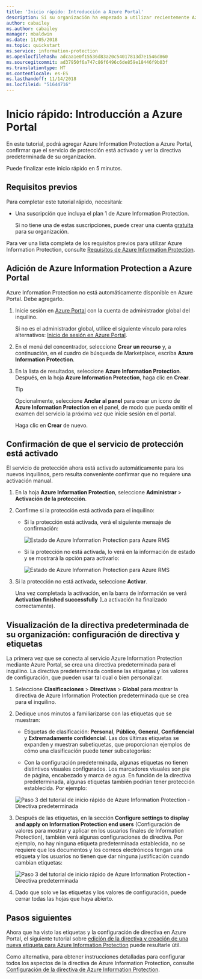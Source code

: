 ```yaml
---
title: 'Inicio rápido: Introducción a Azure Portal'
description: Si su organización ha empezado a utilizar recientemente Azure Information Protection, empiece aquí para agregar el servicio a Azure Portal, confirmar que el servicio de protección está activado y ver la directiva.
author: cabailey
ms.author: cabailey
manager: mbaldwin
ms.date: 11/05/2018
ms.topic: quickstart
ms.service: information-protection
ms.openlocfilehash: adcaa1e0f15536d83a20c54017813d7e1546d860
ms.sourcegitcommit: ad37950f6a747c86f6496c6de859e18446f9b03f
ms.translationtype: HT
ms.contentlocale: es-ES
ms.lasthandoff: 11/14/2018
ms.locfileid: "51644716"
---
```

# <a name="quickstart-get-started-in-the-azure-portal"></a>Inicio rápido: Introducción a Azure Portal

En este tutorial, podrá agregar Azure Information Protection a Azure Portal, confirmar que el servicio de protección está activado y ver la directiva predeterminada de su organización. 

Puede finalizar este inicio rápido en 5 minutos.

## <a name="prerequisites"></a>Requisitos previos

Para completar este tutorial rápido, necesitará:

- Una suscripción que incluya el plan 1 de Azure Information Protection.
    
    Si no tiene una de estas suscripciones, puede crear una cuenta [gratuita](https://portal.office.com/Signup/Signup.aspx?OfferId=87dd2714-d452-48a0-a809-d2f58c4f68b7) para su organización.

Para ver una lista completa de los requisitos previos para utilizar Azure Information Protection, consulte [Requisitos de Azure Information Protection](requirements.md).

## <a name="add-azure-information-protection-to-the-azure-portal"></a>Adición de Azure Information Protection a Azure Portal

Azure Information Protection no está automáticamente disponible en Azure Portal. Debe agregarlo.

1. Inicie sesión en [Azure Portal](https://portal.azure.com) con la cuenta de administrador global del inquilino. 
    
    Si no es el administrador global, utilice el siguiente vínculo para roles alternativos: [Inicio de sesión en Azure Portal](configure-policy.md#signing-in-to-the-azure-portal).

2. En el menú del concentrador, seleccione **Crear un recurso** y, a continuación, en el cuadro de búsqueda de Marketplace, escriba **Azure Information Protection**. 
    
3. En la lista de resultados, seleccione **Azure Information Protection**. Después, en la hoja **Azure Information Protection**, haga clic en **Crear**.
    
    > [!TIP] 
    > Opcionalmente, seleccione **Anclar al panel** para crear un icono de **Azure Information Protection** en el panel, de modo que pueda omitir el examen del servicio la próxima vez que inicie sesión en el portal.
    
    Haga clic en **Crear** de nuevo.

## <a name="confirm-the-protection-service-is-activated"></a>Confirmación de que el servicio de protección está activado

El servicio de protección ahora está activado automáticamente para los nuevos inquilinos, pero resulta conveniente confirmar que no requiere una activación manual. 

1. En la hoja **Azure Information Protection**, seleccione **Administrar** > **Activación de la protección**.

2. Confirme si la protección está activada para el inquilino: 
    
    - Si la protección está activada, verá el siguiente mensaje de confirmación:
        
        ![Estado de Azure Information Protection para Azure RMS](./media/info-protect-azurerms-activated.png)
        
    - Si la protección no está activada, lo verá en la información de estado y se mostrará la opción para activarlo:
        
        ![Estado de Azure Information Protection para Azure RMS](./media/info-protect-azurerms-deactivated.png)

3. Si la protección no está activada, seleccione **Activar**. 

    Una vez completada la activación, en la barra de información se verá **Activation finished successfully** (La activación ha finalizado correctamente).

## <a name="view-your-organizations-default-policy---labels-and-policy-settings"></a>Visualización de la directiva predeterminada de su organización: configuración de directiva y etiquetas

La primera vez que se conecta al servicio Azure Information Protection mediante Azure Portal, se crea una directiva predeterminada para el inquilino. La directiva predeterminada contiene las etiquetas y los valores de configuración, que pueden usar tal cual o bien personalizar.

1. Seleccione **Clasificaciones** > **Directivas** > **Global** para mostrar la directiva de Azure Information Protection predeterminada que se crea para el inquilino.
    
2. Dedique unos minutos a familiarizarse con las etiquetas que se muestran:
    
    - Etiquetas de clasificación: **Personal**, **Público**, **General**, **Confidencial** y **Extremadamente confidencial**. Las dos últimas etiquetas se expanden y muestran subetiquetas, que proporcionan ejemplos de cómo una clasificación puede tener subcategorías:
    
    - Con la configuración predeterminada, algunas etiquetas no tienen distintivos visuales configurados. Los marcadores visuales son pie de página, encabezado y marca de agua. En función de la directiva predeterminada, algunas etiquetas también podrían tener protección establecida. Por ejemplo: 
    
    ![Paso 3 del tutorial de inicio rápido de Azure Information Protection - Directiva predeterminada](./media/info-protect-policy-default-labelsv2.png)
    
3. Después de las etiquetas, en la sección **Configure settings to display and apply on Information Protection end users** (Configuración de valores para mostrar y aplicar en los usuarios finales de Information Protection), también verá algunas configuraciones de directiva. Por ejemplo, no hay ninguna etiqueta predeterminada establecida, no se requiere que los documentos y los correos electrónicos tengan una etiqueta y los usuarios no tienen que dar ninguna justificación cuando cambian etiquetas:
    
    ![Paso 3 del tutorial de inicio rápido de Azure Information Protection - Directiva predeterminada](./media/info-protect-policy-default-settings.png) 

4. Dado que solo ve las etiquetas y los valores de configuración, puede cerrar todas las hojas que haya abierto.

## <a name="next-steps"></a>Pasos siguientes

Ahora que ha visto las etiquetas y la configuración de directiva en Azure Portal, el siguiente tutorial sobre [edición de la directiva y creación de una nueva etiqueta para Azure Information Protection](infoprotect-quick-start-tutorial.md) puede resultarle útil.

Como alternativa, para obtener instrucciones detalladas para configurar todos los aspectos de la directiva de Azure Information Protection, consulte [Configuración de la directiva de Azure Information Protection](configure-policy.md).
